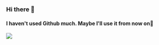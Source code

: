 ### Hi there 👋

#### I haven't used Github much. Maybe I'll use it from now on🤔

![](https://github-readme-stats.vercel.app/api/top-langs?username=CalicoMunchikin)
<!--
**CalicoMunchikin/CalicoMunchikin** is a ✨ _special_ ✨ repository because its `README.md` (this file) appears on your GitHub profile.

Here are some ideas to get you started:

- 🔭 I’m currently working on ...
- 🌱 I’m currently learning ...
- 👯 I’m looking to collaborate on ...
- 🤔 I’m looking for help with ...
- 💬 Ask me about ...
- 📫 How to reach me: ...
- 😄 Pronouns: ...
- ⚡ Fun fact: ...
-->
